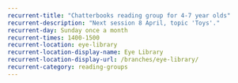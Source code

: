 ```yaml
---
recurrent-title: "Chatterbooks reading group for 4-7 year olds"
recurrent-description: "Next session 8 April, topic 'Toys'."
recurrent-day: Sunday once a month
recurrent-times: 1400-1500
recurrent-location: eye-library
recurrent-location-display-name: Eye Library
recurrent-location-display-url: /branches/eye-library/
recurrent-category: reading-groups
---
```

